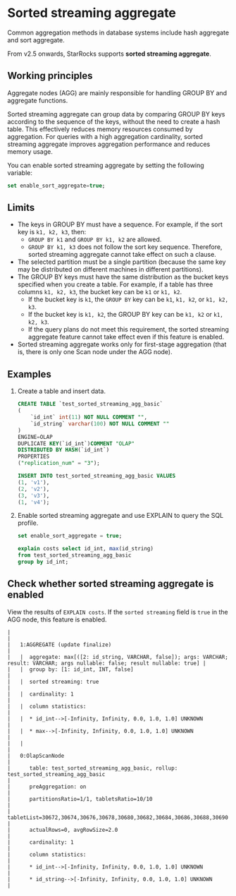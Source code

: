 # Sorted streaming aggregate

Common aggregation methods in database systems include hash aggregate and sort aggregate.

From v2.5 onwards, StarRocks supports **sorted streaming aggregate**.

## Working principles

Aggregate nodes (AGG) are mainly responsible for handling GROUP BY and aggregate functions.

Sorted streaming aggregate can group data by comparing GROUP BY keys according to the sequence of the keys, without the need to create a hash table. This effectively reduces memory resources consumed by aggregation. For queries with a high aggregation cardinality, sorted streaming aggregate improves aggregation performance and reduces memory usage.

You can enable sorted streaming aggregate by setting the following variable:

```SQL
set enable_sort_aggregate=true;
```

## Limits

- The keys in GROUP BY must have a sequence. For example, if the sort key is `k1, k2, k3`, then:
  - `GROUP BY k1`  and  `GROUP BY k1, k2` are allowed.
  - `GROUP BY k1, k3` does not follow the sort key sequence. Therefore, sorted streaming aggregate cannot take effect on such a clause.
- The selected partition must be a single partition (because the same key may be distributed on different machines in different partitions).
- The GROUP BY keys must have the same distribution as the bucket keys specified when you create a table. For example, if a table has three columns `k1, k2, k3`, the bucket key can be `k1` or `k1, k2`.
  - If the bucket key is `k1`, the `GROUP BY` key can be `k1`, `k1, k2`, or `k1, k2, k3`.
  - If the bucket key is `k1, k2`, the GROUP BY key can be `k1, k2` or `k1, k2, k3`.
  - If the query plans do not meet this requirement, the sorted streaming aggregate feature cannot take effect even if this feature is enabled.
- Sorted streaming aggregate works only for first-stage aggregation (that is, there is only one Scan node under the AGG node).

## Examples

1. Create a table and insert data.

    ```SQL
    CREATE TABLE `test_sorted_streaming_agg_basic`
    (
        `id_int` int(11) NOT NULL COMMENT "",
        `id_string` varchar(100) NOT NULL COMMENT ""
    ) 
    ENGINE=OLAP 
    DUPLICATE KEY(`id_int`)COMMENT "OLAP"
    DISTRIBUTED BY HASH(`id_int`)
    PROPERTIES
    ("replication_num" = "3"); 

    INSERT INTO test_sorted_streaming_agg_basic VALUES
    (1, 'v1'),
    (2, 'v2'),
    (3, 'v3'),
    (1, 'v4');
    ```

2. Enable sorted streaming aggregate and use EXPLAIN to query the SQL profile.

    ```SQL
    set enable_sort_aggregate = true;

    explain costs select id_int, max(id_string)
    from test_sorted_streaming_agg_basic
    group by id_int;
    ```

## Check whether sorted streaming aggregate is enabled

View the results of `EXPLAIN costs`. If the `sorted streaming` field is `true` in the AGG node, this feature is enabled.

```Plain
|                                                                                                                                    |
|   1:AGGREGATE (update finalize)                                                                                                    |
|   |  aggregate: max[([2: id_string, VARCHAR, false]); args: VARCHAR; result: VARCHAR; args nullable: false; result nullable: true] |
|   |  group by: [1: id_int, INT, false]                                                                                             |
|   |  sorted streaming: true                                                                                                        |
|   |  cardinality: 1                                                                                                                |
|   |  column statistics:                                                                                                            |
|   |  * id_int-->[-Infinity, Infinity, 0.0, 1.0, 1.0] UNKNOWN                                                                       |
|   |  * max-->[-Infinity, Infinity, 0.0, 1.0, 1.0] UNKNOWN                                                                          |
|   |                                                                                                                                |
|   0:OlapScanNode                                                                                                                   |
|      table: test_sorted_streaming_agg_basic, rollup: test_sorted_streaming_agg_basic                                               |
|      preAggregation: on                                                                                                            |
|      partitionsRatio=1/1, tabletsRatio=10/10                                                                                       |
|      tabletList=30672,30674,30676,30678,30680,30682,30684,30686,30688,30690                                                        |
|      actualRows=0, avgRowSize=2.0                                                                                                  |
|      cardinality: 1                                                                                                                |
|      column statistics:                                                                                                            |
|      * id_int-->[-Infinity, Infinity, 0.0, 1.0, 1.0] UNKNOWN                                                                       |
|      * id_string-->[-Infinity, Infinity, 0.0, 1.0, 1.0] UNKNOWN                                                                    |
```
